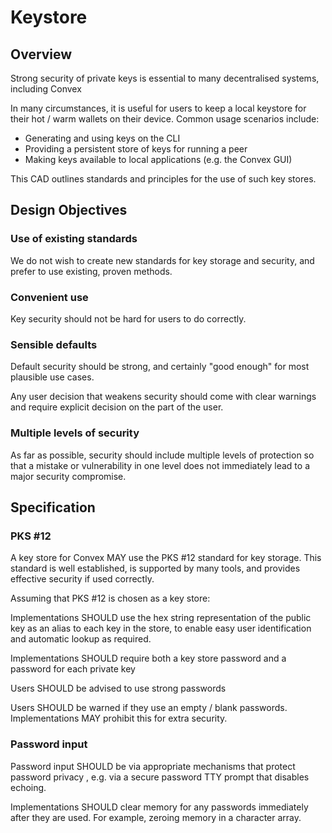 # Keystore

## Overview

Strong security of private keys is essential to many decentralised systems, including Convex

In many circumstances, it is useful for users to keep a local keystore for their hot / warm wallets on their device. Common usage scenarios include:
- Generating and using keys on the CLI
- Providing a persistent store of keys for running a peer
- Making keys available to local applications (e.g. the Convex GUI)

This CAD outlines standards and principles for the use of such key stores.

## Design Objectives

### Use of existing standards

We do not wish to create new standards for key storage and security, and prefer to use existing, proven methods.

### Convenient use

Key security should not be hard for users to do correctly.

### Sensible defaults

Default security should be strong, and certainly "good enough" for most plausible use cases.

Any user decision that weakens security should come with clear warnings and require explicit decision on the part of the user. 

### Multiple levels of security

As far as possible, security should include multiple levels of protection so that a mistake or vulnerability in one level does not immediately lead to a major security compromise.

## Specification

### PKS #12

A key store for Convex MAY use the PKS #12 standard for key storage. This standard is well established, is supported by many tools, and provides effective security if used correctly.

Assuming that PKS #12 is chosen as a key store:

Implementations SHOULD use the hex string representation of the public key as an alias to each key in the store, to enable easy user identification and automatic lookup as required.

Implementations SHOULD require both a key store password and a password for each private key

Users SHOULD be advised to use strong passwords

Users SHOULD be warned if they use an empty / blank passwords. Implementations MAY prohibit this for extra security.

### Password input

Password input SHOULD be via appropriate mechanisms that protect password privacy , e.g. via a secure password TTY prompt that disables echoing.

Implementations SHOULD clear memory for any passwords immediately after they are used. For example, zeroing memory in a character array.